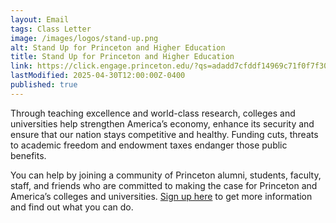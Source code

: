 ```yaml
---
layout: Email
tags: Class Letter
image: /images/logos/stand-up.png
alt: Stand Up for Princeton and Higher Education
title: Stand Up for Princeton and Higher Education
link: https://click.engage.princeton.edu/?qs=adadd7cfddf14969c71f0f7f30f2940bba914d1bfed838f5128cf608ea8f91e90cc7d3aca7070476b33d32ed93c401d48e7c9b9b544d0445
lastModified: 2025-04-30T12:00:00Z-0400
published: true
---
```

Through teaching excellence and world-class research, colleges and universities help strengthen America’s economy, enhance its security and ensure that our nation stays competitive and healthy. Funding cuts, threats to academic freedom and endowment taxes endanger those public benefits.

You can help by joining a community of Princeton alumni, students, faculty, staff, and friends who are committed to making the case for Princeton and America’s colleges and universities. [Sign up here](https://click.engage.princeton.edu/?qs=adadd7cfddf14969c71f0f7f30f2940bba914d1bfed838f5128cf608ea8f91e90cc7d3aca7070476b33d32ed93c401d48e7c9b9b544d0445) to get more information and find out what you can do.
